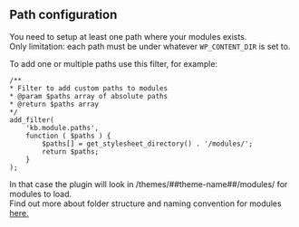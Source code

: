 ## Path configuration

You need to setup at least one path where your modules exists.  
Only limitation: each path must be under whatever ```WP_CONTENT_DIR``` is set to.

To add one or multiple paths use this filter, for example:   

    /**
    * Filter to add custom paths to modules
    * @param $paths array of absolute paths
    * @return $paths array
    */
    add_filter(
        'kb.module.paths',
        function ( $paths ) {
            $paths[] = get_stylesheet_directory() . '/modules/';
            return $paths;
        }
    );
    

In that case the plugin will look in /themes/##theme-name##/modules/ for modules to load.  
Find out more about folder structure and naming convention for modules [here.](/05_modules/naming_conventions.md)
